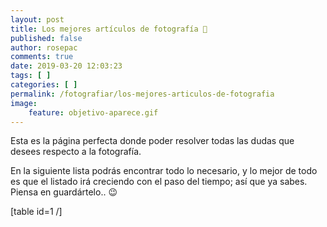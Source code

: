 ```yaml
---
layout: post
title: Los mejores artículos de fotografía 📸
published: false
author: rosepac
comments: true
date: 2019-03-20 12:03:23
tags: [ ]
categories: [ ]
permalink: /fotografiar/los-mejores-articulos-de-fotografia
image:
    feature: objetivo-aparece.gif
---
```

Esta es la página perfecta donde poder resolver todas las dudas que desees respecto a la fotografía.

En la siguiente lista podrás encontrar todo lo necesario, y lo mejor de todo es que el listado irá creciendo con el paso del tiempo; así que ya sabes. Piensa en guardártelo.. 😉

[table id=1 /]